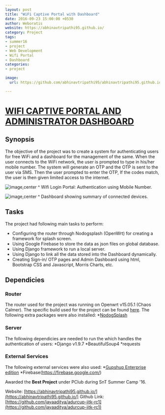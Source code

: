 ```yaml
---
layout: post
title: "WiFi Captive Portal with Dashboard"
date: 2016-09-23 15:00:00 +0530
author: Weboratis
website: https://abhinavtripathi95.github.io/
category: Project
tags:
- summer16
- project
- Web Development
- Wifi Portal
- Dashboard
categories:
- project

image:
  url: https://github.com/abhinavtripathi95/abhinavtripathi95.github.io/blob/master/tiltviewer/imgs/w2.jpeg

---
```


# [WIFI CAPTIVE PORTAL AND ADMINISTRATOR DASHBOARD](https://abhinavtripathi95.github.io/)

## Synopsis
The objective of the project was to create a system for authenticating users for free WiFi and a dashboard for the management of the same.
When the user connects to the WiFi network, the user is prompted to type in his/her mobile number. The system will generate an OTP and the OTP is sent to the user via SMS. Then the user prompted to enter the OTP, If the codes match, the user is then given limited access to the internet.


![image,center](https://github.com/abhinavtripathi95/abhinavtripathi95.github.io/blob/master/tiltviewer/imgs/w2.jpeg)
^ Wifi Login Portal: Authentication using Mobile Number.

![image,center](https://github.com/abhinavtripathi95/abhinavtripathi95.github.io/blob/master/tiltviewer/imgs/2.png)
^ Dashboard showing summary of connected devices.
## Tasks
The project had following main tasks to perform:
* Configuring the router through Nodogsplash (OpenWrt) for creating a framework for splash screen.
* Using Google Firebase to store the data as json files on global database.
* Using Django framework to run a local server.
* Using Django to link all the data stored into the Dashboard dynamically.
* Creating Sign-in/ OTP pages and Admin Dashboard using html, Bootstrap CSS and Javascript, Morris Charts, etc.

## Dependicies
### Router
The router used for the project was running on Openwrt v15.05.1 (Chaos Calmer). The specific build used for the project can be found [here](https://downloads.openwrt.org/snapshots/trunk/ar71xx/generic/openwrt-ar71xx-generic-tl-wr740n-v5-squashfs-factory.bin). The following extra packages were also installed:
*[NodogSplash](https://wiki.openwrt.org/doc/howto/wireless.hotspot.nodogsplash)

### Server
The following dependicies are needed to run the which handles the authentication of users:
*Django v1.9.7
*BeautifulSoup4
*requests

### External Services
The following external services were also used:
*[Gupshup Enterprise edition](http://enterprise.smsgupshup.com/)
*Firebase(https://firebase.google.com/)

Awarded the **Best Project** under PClub during SnT Summer Camp '16.

Website: [https://abhinavtripathi95.github.io/](https://abhinavtripathi95.github.io/)
Github Link: [https://github.com/jayaaditya/adurcup-iitk-rc1](https://github.com/jayaaditya/adurcup-iitk-rc1)
